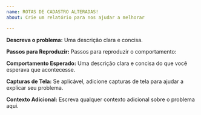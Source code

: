 ```yaml
---
name: ROTAS DE CADASTRO ALTERADAS!
about: Crie um relatório para nos ajudar a melhorar

---
```


**Descreva o problema:**
Uma descrição clara e concisa.

**Passos para Reproduzir:**
Passos para reproduzir o comportamento:

**Comportamento Esperado:**
Uma descrição clara e concisa do que você esperava que acontecesse.

**Capturas de Tela:**
Se aplicável, adicione capturas de tela para ajudar a explicar seu problema.

**Contexto Adicional:**
Escreva qualquer contexto adicional sobre o problema aqui.